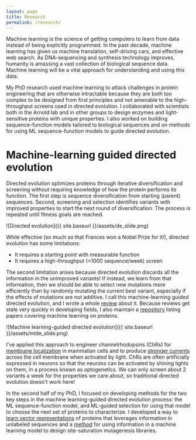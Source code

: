 ```yaml
---
layout: page
title: Research
permalink: /research/
---
```


Machine learning is the science of getting computers to learn from data instead of being explicitly programmed. In the past decade, machine learning has given us machine translation, self-driving cars, and effective web search. As DNA-sequencing and synthesis technology improves, humanity is amassing a vast collection of biological sequence data. Machine learning will be a vital approach for understanding and using this data.

My PhD research used machine learning to attack challenges in protein engineering that are otherwise intractable because they are both too complex to be designed from first principles and not amenable to the high-throughput screens used in directed evolution. I collaborated with scientists both in the Arnold lab and in other groups to design enzymes and light-sensitive proteins with unique properties. I also worked on building sequence-function models tailored to biological sequences and on methods for using ML sequence-function models to guide directed evolution. 

# Machine-learning guided directed evolution

Directed evolution optimizes proteins through iterative diversification and screening without requiring knowledge of how the protein performs its function. The first step is sequence diversification from starting (parent) sequences. Second, screening and selection identifies variants with improved properties to start the next round of diversification. The process is repeated until fitness goals are reached.

![Directed evolution]({{ site.baseurl }}/assets/de_slide.png)

While effective (so much so that Frances won a Nobel Prize for it!), directed evolution has some limitations:

* It requires a starting point with measurable function
* It requires a high-throughput (>1000 sequence/week) screen

The second limitation arises because directed evolution discards all the information in the unimproved variants! If instead, we learn from that information, then we should be able to select new mutations more efficiently than by randomly mutating the current best variant, especially if the effects of mutations are not additive. I call this machine-learning guided directed evolution, and I wrote a whole [review](https://arxiv.org/abs/1811.10775) about it. Because reviews get stale very quickly in developing fields, I also maintain a [repository](https://github.com/yangkky/Machine-learning-for-proteins) listing papers covering machine learning on proteins. 

![Machine learning-guided directed evolution]({{ site.baseurl }}/assets/mlde_slide.png)

I've applied this approach to engineer channelrhodopsins (ChRs) for [membrane localization](https://doi.org/10.1371/journal.pcbi.1005786) in mammalian cells and to produce [stronger currents](https://www.biorxiv.org/content/10.1101/565606v1) across the cell membrane when activated by light. ChRs are often artificially expressed in neurons so that the neurons can be activated by shining lights on them, in a process known as optogenetics. We can only screen about 2 variants a week for the properties we care about, so traditional directed evolution doesn't work here!

In the second half of my PhD, I focused on developing methods for the two key steps in the machine learning-guided directed evolution process: the ML sequence-function model, and ML-guided selection for using that model to choose the next set of proteins to characterize. I developed a way to [learn vector representations](https://academic.oup.com/bioinformatics/article/34/23/4138/5042984) of proteins that leverages information in unlabeled sequences and a [method](https://arxiv.org/abs/1904.08102) for using information in a machine learning model to design site-saturation mutagenesis libraries. 